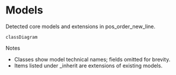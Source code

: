 # Models

Detected core models and extensions in pos_order_new_line.

```mermaid
classDiagram
```

Notes
- Classes show model technical names; fields omitted for brevity.
- Items listed under _inherit are extensions of existing models.
